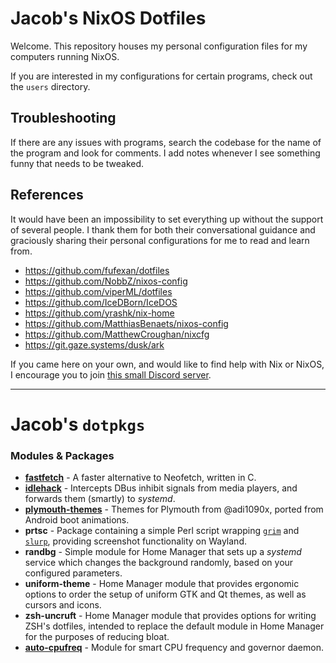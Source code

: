 # Jacob's NixOS Dotfiles

Welcome. This repository houses my personal configuration files for my computers running NixOS.

If you are interested in my configurations for certain programs, check out the `users` directory.

## Troubleshooting

If there are any issues with programs, search the codebase for the name of the program and look for comments. I add notes whenever I see something funny that needs to be tweaked.

## References

It would have been an impossibility to set everything up without the support of several people. I thank them for both their conversational guidance and graciously sharing their personal configurations for me to read and learn from.

- <https://github.com/fufexan/dotfiles>
- <https://github.com/NobbZ/nixos-config>
- <https://github.com/viperML/dotfiles>
- <https://github.com/IceDBorn/IceDOS>
- <https://github.com/yrashk/nix-home>
- <https://github.com/MatthiasBenaets/nixos-config>
- <https://github.com/MatthewCroughan/nixcfg>
- <https://git.gaze.systems/dusk/ark>

If you came here on your own, and would like to find help with Nix or NixOS, I encourage you to join [this small Discord server](https://discord.gg/8ydgceUJDm).


---

# Jacob's `dotpkgs`

### Modules & Packages

- [**fastfetch**](https://github.com/LinusDierheimer/fastfetch) - A faster alternative to Neofetch, written in C.
- [**idlehack**](https://github.com/loops/idlehack/blob/master/idlehack.c#L38-L79) - Intercepts DBus inhibit signals from media players, and forwards them (smartly) to *systemd*.
- [**plymouth-themes**](https://github.com/adi1090x/plymouth-themes) - Themes for Plymouth from @adi1090x, ported from Android boot animations.
- **prtsc** - Package containing a simple Perl script wrapping [`grim`](https://sr.ht/~emersion/grim/) and [`slurp`](https://github.com/emersion/slurp), providing screenshot functionality on Wayland.
- **randbg** - Simple module for Home Manager that sets up a *systemd* service which changes the background randomly, based on your configured parameters.
- **uniform-theme** - Home Manager module that provides ergonomic options to order the setup of uniform GTK and Qt themes, as well as cursors and icons.
- **zsh-uncruft** - Home Manager module that provides options for writing ZSH's dotfiles, intended to replace the default module in Home Manager for the purposes of reducing bloat.
- [**auto-cpufreq**](https://github.com/AdnanHodzic/auto-cpufreq) - Module for smart CPU frequency and governor daemon.
